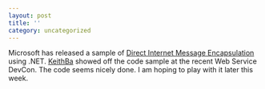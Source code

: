 ```yaml
---
layout: post
title: ''
category: uncategorized
---
```


Microsoft has released a sample of <a href="http://msdn.microsoft.com/code/default.asp?url=/code/sample.asp?url=/msdn-files/026/002/741/msdncompositedoc.xml">Direct Internet Message Encapsulation</a> using .NET.  <a href="http://www.keithba.com/blog/">KeithBa</a> showed off the code sample at the recent Web Service DevCon.  The code seems nicely done.  I am hoping to play with it later this week.
